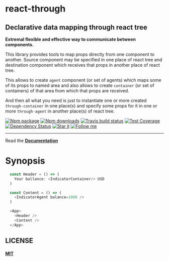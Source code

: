 # react-through

## Declarative data mapping through react tree

**Extremal flexible and effective way to communicate between components.**

This library provides tools to map props directly from one component to another.
Source component may be specified in one place of react tree and destination
component which receives that props in another place of react tree.

This allows to create `agent` component (or set of agents) which maps some of
its props to named area and also allows to create `container` (or set of
containers) of that area from which that props are received.

And then all what you need is just to instantiate one or more created
`through-container` in one place(s) and specify some props for it in one or more
`through-agent` in another place(s) of react tree.

[![Npm package](https://img.shields.io/npm/v/react-through.svg?style=flat)](https://npmjs.com/package/react-through)
[![Npm downloads](https://img.shields.io/npm/dm/react-through.svg?style=flat)](https://npmjs.com/package/react-through)
[![Travis build status](http://img.shields.io/travis/oklas/react-through.svg?style=flat)](https://travis-ci.org/oklas/react-through)
[![Test Coverage](https://img.shields.io/codecov/c/github/oklas/react-through.svg)](https://codecov.io/gh/oklas/react-through)
[![Dependency Status](https://david-dm.org/oklas/react-through.svg)](https://david-dm.org/oklas/react-through)
[![Star it](https://img.shields.io/github/stars/oklas/react-through.svg?style=social&label=Star)](https://github.com/oklas/react-through)
[![Follow me](https://img.shields.io/twitter/follow/oklaspec.svg?style=social&label=Follow)](https://twitter.com/oklaspec)

***

Read the **[Documentation](https://react-through.js.org/basics/installation-and-setup)**

# Synopsis

``` javascript
  const Header = () => (
    Your ballance: <IndicatorContainer/> USD
  )

  const Content = () => (
    <IndicatorAgent balance=1000 />
  )

  <App>
    <Header />
    <Content />
  </App>
```


## LICENSE

#### [MIT](./LICENSE.md)
